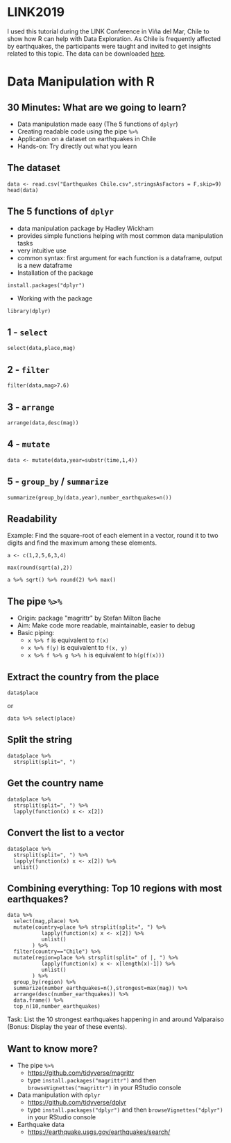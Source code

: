 # LINK2019

I used this tutorial during the LINK Conference in Viña del Mar, Chile to show how R can help with Data Exploration.
As Chile is frequently affected by earthquakes, the participants were taught and invited to get insights related to this topic. The data can be downloaded [here](https://earthquake.usgs.gov/earthquakes/search/).

# Data Manipulation with R

## 30 Minutes: What are we going to learn?

- Data manipulation made easy (The 5 functions of `dplyr`)
- Creating readable code using the pipe `%>%`
- Application on a dataset on earthquakes in Chile
- Hands-on: Try directly out what you learn

## The dataset

```{r dataset2,echo=TRUE,eval=FALSE}
data <- read.csv("Earthquakes Chile.csv",stringsAsFactors = F,skip=9)
head(data)
```

## The 5 functions of `dplyr`

- data manipulation package by Hadley Wickham
- provides simple functions helping with most common data manipulation tasks
- very intuitive use
- common syntax: first argument for each function is a dataframe, output is a new dataframe
- Installation of the package

```{r install,echo=TRUE, warning=FALSE,eval=FALSE}
install.packages("dplyr")
```

- Working with the package

```{r lib,echo=TRUE,eval=TRUE, warning=FALSE,message=FALSE}
library(dplyr)
```


## 1 - `select`

```{r select,echo=TRUE,eval=FALSE}
select(data,place,mag)
```

## 2 - `filter`

```{r filter,echo=TRUE,eval=FALSE}
filter(data,mag>7.6)
```


## 3 - `arrange`

```{r arrange,echo=TRUE,eval=FALSE}
arrange(data,desc(mag))
```

## 4 - `mutate`

```{r mutate,echo=TRUE,eval=FALSE}
data <- mutate(data,year=substr(time,1,4))
```

## 5 - `group_by` / `summarize`

```{r groupby,echo=TRUE,eval=FALSE}
summarize(group_by(data,year),number_earthquakes=n())
```

## Readability

Example: Find the square-root of each element in a vector, round it to two digits and find the maximum among these elements.

```{r example,warning=FALSE,message=FALSE,echo=TRUE}
a <- c(1,2,5,6,3,4)

max(round(sqrt(a),2))

a %>% sqrt() %>% round(2) %>% max()
```

## The pipe `%>%`

- Origin: package "magrittr" by Stefan Milton Bache
- Aim: Make code more readable, maintainable, easier to debug
- Basic piping:
    - `x %>% f` is equivalent to `f(x)`
    - `x %>% f(y)` is equivalent to `f(x, y)`
    - `x %>% f %>% g %>% h` is equivalent to `h(g(f(x)))`



## Extract the country from the place

```{r b,echo=TRUE,eval=FALSE}
data$place
```

or

```{r b2,echo=TRUE,eval=FALSE}
data %>% select(place)
```

## Split the string

```{r c,echo=TRUE}
data$place %>%
  strsplit(split=", ")
```

## Get the country name

```{r d,echo=TRUE}
data$place %>%
  strsplit(split=", ") %>%
  lapply(function(x) x <- x[2])
```

## Convert the list to a vector

```{r e, echo = TRUE}
data$place %>%
  strsplit(split=", ") %>% 
  lapply(function(x) x <- x[2]) %>%
  unlist()
```


## Combining everything: Top 10 regions with most earthquakes?

```{r pressure2,echo=FALSE,eval=TRUE}
data %>%
  select(mag,place) %>%
  mutate(country=place %>% strsplit(split=", ") %>% 
           lapply(function(x) x <- x[2]) %>%
           unlist()
        ) %>%
  filter(country=="Chile") %>%
  mutate(region=place %>% strsplit(split=" of |, ") %>% 
           lapply(function(x) x <- x[length(x)-1]) %>%
           unlist()
        ) %>%
  group_by(region) %>%
  summarize(number_earthquakes=n(),strongest=max(mag)) %>%
  arrange(desc(number_earthquakes)) %>%
  data.frame() %>%
  top_n(10,number_earthquakes)
```

Task: List the 10 strongest earthquakes happening in and around Valparaiso 
(Bonus: Display the year of these events).


## Want to know more?

- The pipe `%>%`
    - https://github.com/tidyverse/magrittr
    - type `install.packages("magrittr")` and then `browseVignettes("magrittr")` in your RStudio console 
- Data manipulation with `dplyr`
    - https://github.com/tidyverse/dplyr
    - type `install.packages("dplyr")` and then `browseVignettes("dplyr")` in your RStudio console
- Earthquake data
    - https://earthquake.usgs.gov/earthquakes/search/
